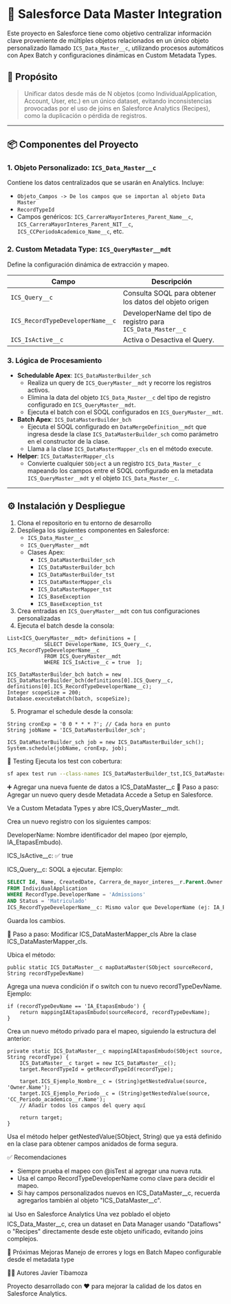 # 🔄 Salesforce Data Master Integration

Este proyecto en Salesforce tiene como objetivo centralizar información clave proveniente de múltiples objetos relacionados en un único objeto personalizado llamado `ICS_Data_Master__c`, utilizando procesos automáticos con Apex Batch y configuraciones dinámicas en Custom Metadata Types.

## 🧩 Propósito

> Unificar datos desde más de N objetos (como IndividualApplication, Account, User, etc.) en un único dataset, evitando inconsistencias provocadas por el uso de joins en Salesforce Analytics (Recipes), como la duplicación o pérdida de registros.

---

## 📦 Componentes del Proyecto

### 1. Objeto Personalizado: `ICS_Data_Master__c`
Contiene los datos centralizados que se usarán en Analytics. Incluye:
- `Objeto_Campos -> De los campos que se importan al objeto Data Master`
- `RecordTypeId`
- Campos genéricos: `ICS_CarreraMayorInteres_Parent_Name__c`, `ICS_CarreraMayorInteres_Parent_NIT__c`, `ICS_CCPeriodoAcademico_Name__c`, etc.

### 2. Custom Metadata Type: `ICS_QueryMaster__mdt`
Define la configuración dinámica de extracción y mapeo.

| Campo | Descripción |
|-------|-------------|
| `ICS_Query__c` | Consulta SOQL para obtener los datos del objeto origen |
| `ICS_RecordTypeDeveloperName__c` | DeveloperName del tipo de registro para `ICS_Data_Master__c` |
| `ICS_IsActive__c` | Activa o Desactiva el Query. |

### 3. Lógica de Procesamiento

- **Schedulable Apex**: `ICS_DataMasterBuilder_sch`
    - Realiza un query de `ICS_QueryMaster__mdt` y recorre los registros activos.
    - Elimina la data del objeto `ICS_Data_Master__c` del tipo de registro configurado en `ICS_QueryMaster__mdt`.
    - Ejecuta el batch con el SOQL configurados en `ICS_QueryMaster__mdt`.
- **Batch Apex**: `ICS_DataMasterBuilder_bch`
    - Ejecuta el SOQL configurado en `DataMergeDefinition__mdt` que ingresa desde la clase `ICS_DataMasterBuilder_sch` como parámetro en el constructor de la clase.
    - Llama a la clase `ICS_DataMasterMapper_cls` en el método execute.
- **Helper**: `ICS_DataMasterMapper_cls`
    - Convierte cualquier `SObject` a un registro `ICS_Data_Master__c` mapeando los campos entre el SOQL configurado en la metadata `ICS_QueryMaster__mdt` y el objeto `ICS_Data_Master__c`.

---

## ⚙️ Instalación y Despliegue

1. Clona el repositorio en tu entorno de desarrollo
2. Despliega los siguientes componentes en Salesforce:
   - `ICS_Data_Master__c`
   - `ICS_QueryMaster__mdt`
   - Clases Apex:
     - `ICS_DataMasterBuilder_sch`
     - `ICS_DataMasterBuilder_bch`
     - `ICS_DataMasterBuilder_tst`
     - `ICS_DataMasterMapper_cls`
     - `ICS_DataMasterMapper_tst`
     - `ICS_BaseException`
     - `ICS_BaseException_tst`
3. Crea entradas en `ICS_QueryMaster__mdt` con tus configuraciones personalizadas
4. Ejecuta el batch desde la consola:

```apex
List<ICS_QueryMaster__mdt> definitions = [
            SELECT DeveloperName, ICS_Query__c, ICS_RecordTypeDeveloperName__c
            FROM ICS_QueryMaster__mdt 
            WHERE ICS_IsActive__c = true  ];

ICS_DataMasterBuilder_bch batch = new ICS_DataMasterBuilder_bch(definitions[0].ICS_Query__c, definitions[0].ICS_RecordTypeDeveloperName__c);
Integer scopeSize = 200;
Database.executeBatch(batch, scopeSize);
```
5. Programar el schedule desde la consola:

```apex
String cronExp = '0 0 * * * ?'; // Cada hora en punto
String jobName = 'ICS_DataMasterBuilder_sch';

ICS_DataMasterBuilder_sch job = new ICS_DataMasterBuilder_sch();
System.schedule(jobName, cronExp, job);
```


🧪 Testing
Ejecuta los test con cobertura:

```bash
sf apex test run --class-names ICS_DataMasterBuilder_tst,ICS_DataMasterMapper_tst,ICS_BaseException_tst --result-format human --output-dir test-results --wait 10
```

➕ Agregar una nueva fuente de datos a ICS_DataMaster__c
🔁 Paso a paso: Agregar un nuevo query desde Metadata
Accede a Setup en Salesforce.

Ve a Custom Metadata Types y abre ICS_QueryMaster__mdt.

Crea un nuevo registro con los siguientes campos:

DeveloperName: Nombre identificador del mapeo (por ejemplo, IA_EtapasEmbudo).

ICS_IsActive__c: ✅ true

ICS_Query__c: SOQL a ejecutar. Ejemplo:

```sql
SELECT Id, Name, CreatedDate, Carrera_de_mayor_interes__r.Parent.Owner.Name, ...
FROM IndividualApplication
WHERE RecordType.DeveloperName = 'Admissions'
AND Status = 'Matriculado'
ICS_RecordTypeDeveloperName__c: Mismo valor que DeveloperName (ej: IA_EtapasEmbudo)
```
Guarda los cambios.

🧠 Paso a paso: Modificar ICS_DataMasterMapper_cls
Abre la clase ICS_DataMasterMapper_cls.

Ubica el método:

```apex
public static ICS_DataMaster__c mapDataMaster(SObject sourceRecord, String recordTypeDevName)
```
Agrega una nueva condición if o switch con tu nuevo recordTypeDevName. Ejemplo:

```apex
if (recordTypeDevName == 'IA_EtapasEmbudo') {
    return mappingIAEtapasEmbudo(sourceRecord, recordTypeDevName);
}
```
Crea un nuevo método privado para el mapeo, siguiendo la estructura del anterior:

```apex
private static ICS_DataMaster__c mappingIAEtapasEmbudo(SObject source, String recordType) {
    ICS_DataMaster__c target = new ICS_DataMaster__c();
    target.RecordTypeId = getRecordTypeId(recordType);

    target.ICS_Ejemplo_Nombre__c = (String)getNestedValue(source, 'Owner.Name');
    target.ICS_Ejemplo_Periodo__c = (String)getNestedValue(source, 'CC_Periodo_academico__r.Name');
    // Añadir todos los campos del query aquí

    return target;
}
```
Usa el método helper getNestedValue(SObject, String) que ya está definido en la clase para obtener campos anidados de forma segura.

✅ Recomendaciones
 - Siempre prueba el mapeo con @isTest al agregar una nueva ruta.
 - Usa el campo RecordTypeDeveloperName como clave para decidir el mapeo.
 - Si hay campos personalizados nuevos en ICS_DataMaster__c, recuerda agregarlos también al objeto "ICS_DataMaster__c".

📊 Uso en Salesforce Analytics
Una vez poblado el objeto ICS_Data_Master__c, crea un dataset en Data Manager usando "Dataflows" o "Recipes" directamente desde este objeto unificado, evitando joins complejos.

📅 Próximas Mejoras
Manejo de errores y logs en Batch
Mapeo configurable desde el metadata type 


👨‍💻 Autores
Javier Tibamoza

Proyecto desarrollado con ❤️ para mejorar la calidad de los datos en Salesforce Analytics.


